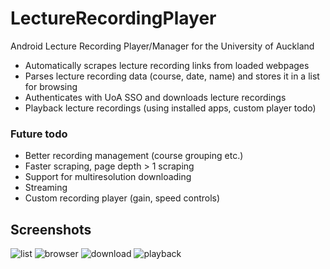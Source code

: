 # LectureRecordingPlayer
Android Lecture Recording Player/Manager for the University of Auckland
* Automatically scrapes lecture recording links from loaded webpages
* Parses lecture recording data (course, date, name) and stores it in a list for browsing
* Authenticates with UoA SSO and downloads lecture recordings
* Playback lecture recordings (using installed apps, custom player todo)
### Future todo
* Better recording management (course grouping etc.)
* Faster scraping, page depth > 1 scraping
* Support for multiresolution downloading
* Streaming
* Custom recording player (gain, speed controls)
## Screenshots
![list](https://i.imgur.com/O6E5IQi.png)
![browser](https://i.imgur.com/8CF0Dru.png)
![download](https://i.imgur.com/SKiqHSl.png)
![playback](https://i.imgur.com/l8pZ9Bp.png)

